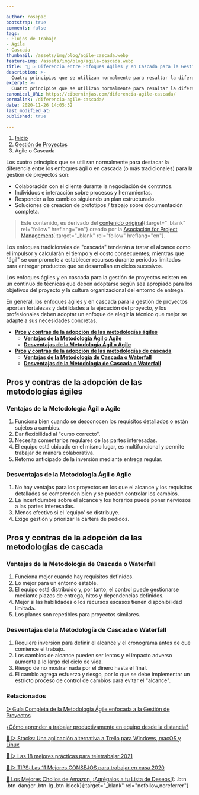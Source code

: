 ```yaml
---

author: rosepac
bootstrap: true
comments: false
tags:
- Flujos de Trabajo
- Agile
- Cascada
thumbnail: /assets/img/blog/agile-cascada.webp
feature-img: /assets/img/blog/agile-cascada.webp
title: '🥇 ▷ Diferencia entre Enfoques Ágiles y en Cascada para la Gestión de Proyectos'
description: >-
  Cuatro principios que se utilizan normalmente para resaltar la diferencia entre los enfoques ágil y en cascada para la gestión de proyectos.
excerpt: >-
  Cuatro principios que se utilizan normalmente para resaltar la diferencia entre los enfoques ágil y en cascada para la gestión de proyectos.
canonical_URL: https://ciberninjas.com/diferencia-agile-cascada/
permalink: /diferencia-agile-cascada/
date: 2020-11-26 14:05:32
last_modified_at: 
published: true

---
```


<div class="hidden-sm-down">
<nav aria-label="breadcrumb">
  <ol class="breadcrumb">
    <li class="breadcrumb-item"><a href="/">Inicio</a></li>
    <li class="breadcrumb-item"><a href="/guia-metodologias-agile/">Gestión de Proyectos</a></li>
    <li class="breadcrumb-item active" aria-current="page">Agile o Cascada</li>
  </ol>
</nav>
</div>
<script type="application/ld+json">
{
 "@context": "https://schema.org",
 "@type": "BreadcrumbList",
 "itemListElement":
 [
  {
   "@type": "ListItem",
   "position": 1,
   "item":
   {
    "@id": "https://ciberninjas.com/guia-metodologias-agile/",
    "name": "Gestión de Proyectos"
    }
  },
  {
   "@type": "ListItem",
   "position": 2,
   "item":
   {
    "@id": "https://ciberninjas.com/diferencia-agile-cascada/",
    "name": "Diferencias entre Metodología Agile o Cascada en la Gestión de Proyectos"
    }
  }
 ]
}
</script>

Los cuatro principios que se utilizan normalmente para destacar la diferencia entre los enfoques ágil o en cascada (o más tradicionales) para la gestión de proyectos son:

- Colaboración con el cliente durante la negociación de contratos.
- Individuos e interacción sobre procesos y herramientas.
- Responder a los cambios siguiendo un plan estructurado.
- Soluciones de creación de prototipos / trabajo sobre documentación completa.

> Este contenido, es derivado del [contenido original](https://www.apm.org.uk/resources/find-a-resource/agile-project-management/difference-between-agile-and-waterfall-approaches/){:target="_blank" rel="follow" hreflang="en"} creado por la [Asociación for Project Management](https://www.apm.org.uk/){:target="_blank" rel="follow" hreflang="en"}.

Los enfoques tradicionales de "cascada" tenderán a tratar el alcance como el impulsor y calcularán el tiempo y el costo consecuentes; mientras que "ágil" se compromete a establecer recursos durante períodos limitados para entregar productos que se desarrollan en ciclos sucesivos.

Los enfoques ágiles y en cascada para la gestión de proyectos existen en un continuo de técnicas que deben adoptarse según sea apropiado para los objetivos del proyecto y la cultura organizacional del entorno de entrega.

En general, los enfoques ágiles y en cascada para la gestión de proyectos aportan fortalezas y debilidades a la ejecución del proyecto, y los profesionales deben adoptar un enfoque de elegir la técnico que mejor se adapte a sus necesidades concretas.

- [**Pros y contras de la adopción de las metodologías ágiles**](#pros-y-contras-de-la-adopción-de-las-metodologías-ágiles)
  - [**Ventajas de la Metodología Ágil o Agile**](#ventajas-de-la-metodología-ágil-o-agile)
  - [**Desventajas de la Metodología Ágil o Agile**](#desventajas-de-la-metodología-ágil-o-agile)
- [**Pros y contras de la adopción de las metodologías de cascada**](#pros-y-contras-de-la-adopción-de-las-metodologías-de-cascada)
  - [**Ventajas de la Metodología de Cascada o Waterfall**](#ventajas-de-la-metodología-de-cascada-o-waterfall)
  - [**Desventajas de la Metodología de Cascada o Waterfall**](#desventajas-de-la-metodología-de-cascada-o-waterfall)

## **Pros y contras de la adopción de las metodologías ágiles**

### **Ventajas de la Metodología Ágil o Agile**

1. Funciona bien cuando se desconocen los requisitos detallados o están sujetos a cambios.
1. Dar flexibilidad al "curso correcto".
1. Necesita comentarios regulares de las partes interesadas.
1. El equipo está ubicado en el mismo lugar, es multifuncional y permite trabajar de manera colaborativa.
1. Retorno anticipado de la inversión mediante entrega regular.

### **Desventajas de la Metodología Ágil o Agile**

1. No hay ventajas para los proyectos en los que el alcance y los requisitos detallados se comprenden bien y se pueden controlar los cambios.
1. La incertidumbre sobre el alcance y los horarios puede poner nerviosos a las partes interesadas.
1. Menos efectivo si el 'equipo' se distribuye.
1. Exige gestión y priorizar la cartera de pedidos.

## **Pros y contras de la adopción de las metodologías de cascada**

### **Ventajas de la Metodología de Cascada o Waterfall**

1. Funciona mejor cuando hay requisitos definidos.
1. Lo mejor para un entorno estable.
1. El equipo está distribuido y, por tanto, el control puede gestionarse mediante plazos de entrega, hitos y dependencias definidos.
1. Mejor si las habilidades o los recursos escasos tienen disponibilidad limitada.
1. Los planes son repetibles para proyectos similares.

### **Desventajas de la Metodología de Cascada o Waterfall**

1. Requiere inversión para definir el alcance y el cronograma antes de que comience el trabajo.
1. Los cambios de alcance pueden ser lentos y el impacto adverso aumenta a lo largo del ciclo de vida.
1. Riesgo de no mostrar nada por el dinero hasta el final.
1. El cambio agrega esfuerzo y riesgo, por lo que se debe implementar un estricto proceso de control de cambios para evitar el "alcance".

<!-- Conclusión -->
### **Relacionados** <!-- omit in toc -->

[▷ Guía Completa de la Metodología Ágile enfocada a la Gestión de Proyectos](/guia-metodologias-agile/)

[¿Cómo aprender a trabajar productivamente en equipo desde la distancia?](https://ciberninjas.com/c%C3%B3mo-trabajar-equipo-distancia/)

[💼 ▷ Stacks: Una aplicación alternativa a Trello para Windows, macOS y Linux](https://ciberninjas.com/stacks-kanban-software-2020/)

[🥇 ▷ Las 18 mejores prácticas para teletrabajar 2021](https://ciberninjas.com/mejores-practicas-trabajar-desde-casa/)

[🥇 ▷ TIPS: Las 11 Mejores CONSEJOS para trabajar en casa 2020](https://ciberninjas.com/mejores-consejos-trabajar-desde-casa/)

[🛒 Los Mejores Chollos de Amazon, ¡Agrégalos a tu Lista de Deseos!](/amazon/ "Los Mejores Chollos de Amazon, Ofertas Flash, Black Monday y Amazon Prime Day"){: .btn .btn-danger .btn-lg .btn-block}{:target="_blank" rel="nofollow,noreferrer"}